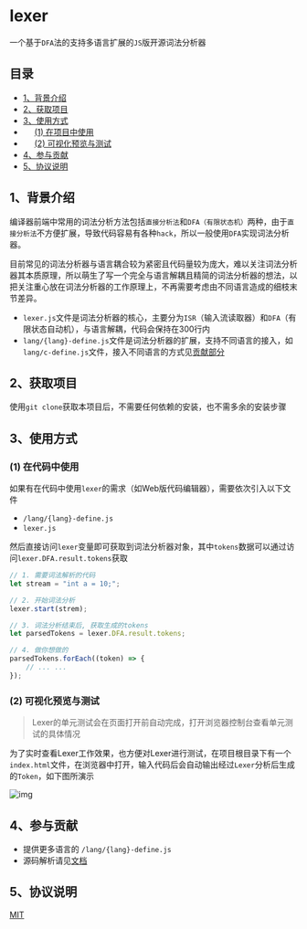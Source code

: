 # lexer

一个基于```DFA```法的支持多语言扩展的```JS```版开源词法分析器

## 目录

- [1、背景介绍](#1)
- [2、获取项目](#2)
- [3、使用方式](#3)
- &nbsp;&nbsp;&nbsp;&nbsp;&nbsp;[(1) 在项目中使用](#31)
- &nbsp;&nbsp;&nbsp;&nbsp;&nbsp;[(2) 可视化预览与测试](#32)
- [4、参与贡献](#4)
- [5、协议说明](#5)

## <span id="1">1、背景介绍</span>

编译器前端中常用的词法分析方法包括```直接分析法```和```DFA（有限状态机）```两种，由于```直接分析法```不方便扩展，导致代码容易有各种```hack```，所以一般使用```DFA```实现词法分析器。

目前常见的词法分析器与语言耦合较为紧密且代码量较为庞大，难以关注词法分析器其本质原理，所以萌生了写一个完全与语言解耦且精简的词法分析器的想法，以把关注重心放在词法分析器的工作原理上，不再需要考虑由不同语言造成的细枝末节差异。

- ```lexer.js```文件是词法分析器的核心，主要分为```ISR```（输入流读取器）和```DFA```（有限状态自动机），与语言解耦，代码会保持在300行内
- ```lang/{lang}-define.js```文件是词法分析器的扩展，支持不同语言的接入，如```lang/c-define.js```文件，接入不同语言的方式见[贡献部分](#4)

## <span id="2">2、获取项目</span>

使用```git clone```获取本项目后，不需要任何依赖的安装，也不需多余的安装步骤

## <span id="3">3、使用方式</span>

### <span id="31">(1) 在代码中使用</span>

如果有在代码中使用```lexer```的需求（如Web版代码编辑器），需要依次引入以下文件

- ```/lang/{lang}-define.js```
- ```lexer.js```

然后直接访问```lexer```变量即可获取到词法分析器对象，其中```tokens```数据可以通过访问```lexer.DFA.result.tokens```获取

```js
// 1. 需要词法解析的代码
let stream = "int a = 10;";

// 2. 开始词法分析
lexer.start(strem);

// 3. 词法分析结束后, 获取生成的tokens
let parsedTokens = lexer.DFA.result.tokens;

// 4. 做你想做的
parsedTokens.forEach((token) => {
    // ... ...
});
```

### <span id="32">(2) 可视化预览与测试</span>

> Lexer的单元测试会在页面打开前自动完成，打开浏览器控制台查看单元测试的具体情况

为了实时查看Lexer工作效果，也方便对Lexer进行测试，在项目根目录下有一个```index.html```文件，在浏览器中打开，输入代码后会自动输出经过```Lexer```分析后生成的```Token```，如下图所演示

![img](/doc/image/show-v2.gif)

## <span id="4">4、参与贡献</span>

- 提供更多语言的 ```/lang/{lang}-define.js```
- 源码解析请见[文档](/doc/explain.md)

## <span id="5">5、协议说明</span>

[MIT](/LICENSE)
